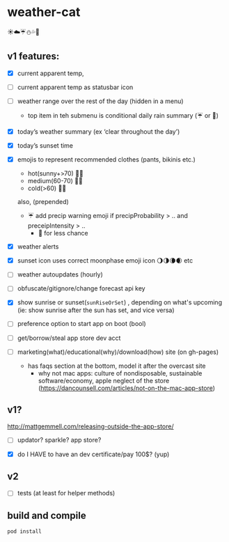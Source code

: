 # weather-cat

☀️☁️☔️⛄️💦🌈

## v1 features: 

- [x] current apparent temp, 
- [ ] current apparent temp as statusbar icon
- [ ] weather range over the rest of the day (hidden in a menu)
	- top item in teh submenu is conditional daily rain summary (☔️ or 🌂)
- [x] today’s weather summary (ex ‘clear throughout the day’)
- [x] today’s sunset time
- [x] emojis to represent recommended clothes (pants, bikinis etc.)
	- hot(sunny+>70) 👙👟
	- medium(60-70) 👕👗
	- cold(>60) 👖👘

	also, (prepended)
	- ☔️ add precip warning emoji if precipProbability > .. and preceipIntensity > ..
		- 🌂 for less chance 
- [x] weather alerts
- [x] sunset icon uses correct moonphase emoji icon 🌖🌗🌘🌒 etc
- [ ] weather autoupdates (hourly)
- [ ] obfuscate/gitignore/change forecast api key
- [x] show sunrise or sunset(`sunRiseOrSet`) , depending on what's upcoming (ie: show sunrise after the sun has set, and vice versa)
- [ ] preference option to start app on boot (bool)
- [ ] get/borrow/steal app store dev acct
- [ ] marketing(what)/educational(why)/download(how) site (on gh-pages)
	- has faqs section at the bottom, model it after the overcast site
		- why not mac apps: culture of nondisposable, sustainable software/economy, apple neglect of the store (https://dancounsell.com/articles/not-on-the-mac-app-store)

## v1?

http://mattgemmell.com/releasing-outside-the-app-store/

- [ ] updator? sparkle? app store?
- [x] do I HAVE to have an dev certificate/pay 100$? (yup)


## v2 

- [ ] tests (at least for helper methods)

## build and compile

`pod install`

